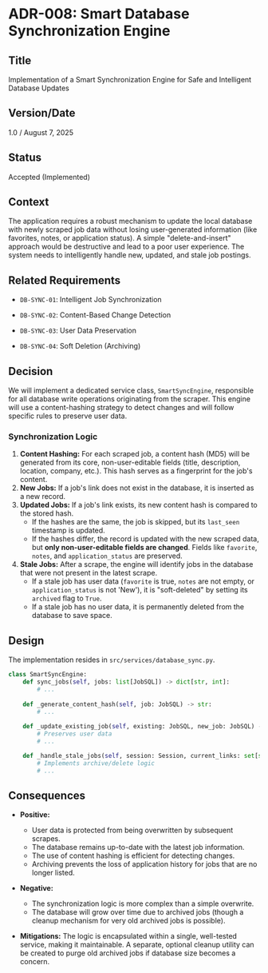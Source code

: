 # ADR-008: Smart Database Synchronization Engine

## Title

Implementation of a Smart Synchronization Engine for Safe and Intelligent Database Updates

## Version/Date

1.0 / August 7, 2025

## Status

Accepted (Implemented)

## Context

The application requires a robust mechanism to update the local database with newly scraped job data without losing user-generated information (like favorites, notes, or application status). A simple "delete-and-insert" approach would be destructive and lead to a poor user experience. The system needs to intelligently handle new, updated, and stale job postings.

## Related Requirements

* `DB-SYNC-01`: Intelligent Job Synchronization

* `DB-SYNC-02`: Content-Based Change Detection

* `DB-SYNC-03`: User Data Preservation

* `DB-SYNC-04`: Soft Deletion (Archiving)

## Decision

We will implement a dedicated service class, `SmartSyncEngine`, responsible for all database write operations originating from the scraper. This engine will use a content-hashing strategy to detect changes and will follow specific rules to preserve user data.

### Synchronization Logic

1. **Content Hashing:** For each scraped job, a content hash (MD5) will be generated from its core, non-user-editable fields (title, description, location, company, etc.). This hash serves as a fingerprint for the job's content.
2. **New Jobs:** If a job's link does not exist in the database, it is inserted as a new record.
3. **Updated Jobs:** If a job's link exists, its new content hash is compared to the stored hash.
    * If the hashes are the same, the job is skipped, but its `last_seen` timestamp is updated.
    * If the hashes differ, the record is updated with the new scraped data, but **only non-user-editable fields are changed**. Fields like `favorite`, `notes`, and `application_status` are preserved.
4. **Stale Jobs:** After a scrape, the engine will identify jobs in the database that were not present in the latest scrape.
    * If a stale job has user data (`favorite` is true, `notes` are not empty, or `application_status` is not 'New'), it is "soft-deleted" by setting its `archived` flag to `True`.
    * If a stale job has no user data, it is permanently deleted from the database to save space.

## Design

The implementation resides in `src/services/database_sync.py`.

```python
class SmartSyncEngine:
    def sync_jobs(self, jobs: list[JobSQL]) -> dict[str, int]:
        # ...
    
    def _generate_content_hash(self, job: JobSQL) -> str:
        # ...
        
    def _update_existing_job(self, existing: JobSQL, new_job: JobSQL) -> str:
        # Preserves user data
        # ...

    def _handle_stale_jobs(self, session: Session, current_links: set[str]) -> dict[str, int]:
        # Implements archive/delete logic
        # ...
```

## Consequences

* **Positive:**
  * User data is protected from being overwritten by subsequent scrapes.
  * The database remains up-to-date with the latest job information.
  * The use of content hashing is efficient for detecting changes.
  * Archiving prevents the loss of application history for jobs that are no longer listed.

* **Negative:**
  * The synchronization logic is more complex than a simple overwrite.
  * The database will grow over time due to archived jobs (though a cleanup mechanism for very old archived jobs is possible).

* **Mitigations:** The logic is encapsulated within a single, well-tested service, making it maintainable. A separate, optional cleanup utility can be created to purge old archived jobs if database size becomes a concern.
